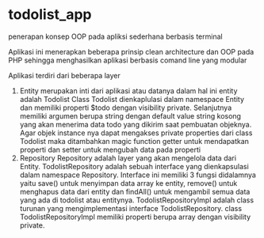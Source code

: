 # todolist_app

penerapan konsep OOP pada apliksi sederhana berbasis terminal

Aplikasi ini menerapkan beberapa prinsip clean architecture dan OOP pada PHP sehingga menghasilkan aplikasi berbasis comand line yang modular

Aplikasi terdiri dari beberapa layer

1. Entity
   merupakan inti dari aplikasi atau datanya
   dalam hal ini entity adalah Todolist
   Class Todolist dienkaplulasi dalam namespace Entity dan memiliki properti $todo dengan visibility private. Selanjutnya memiliki argumen berupa string dengan default value string kosong yang akan menerima data todo yang dikirim saat pembuatan objeknya.
   Agar objek instance nya dapat mengakses private properties dari class Todolist maka ditambahkan magic function getter untuk mendapatkan properti dan setter untuk mengubah data pada properti
2. Repository
   Repository adalah layer yang akan mengelola data dari Entity. TodolistRepository adalah sebuah interface yang dienkapsulasi dalam namespace Repository. Interface ini memiliki 3 fungsi didalamnya yaitu save() untuk menyimpan data array ke entity, remove() untuk menghapus data dari entity dan findAll() untuk mengambil semua data yang ada di todolist atau entitynya.
   TodolistRepositoryImpl adalah class turunan yang mengimplementasi interface TodolistRepository.
   class TodolistRepositoryImpl memiliki properti berupa array dengan visibility private.
